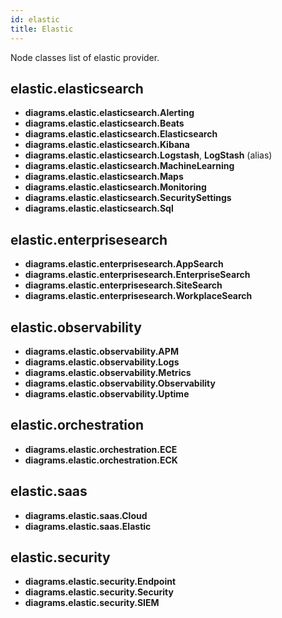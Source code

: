 ```yaml
---
id: elastic
title: Elastic
---
```


Node classes list of elastic provider.

## elastic.elasticsearch

- **diagrams.elastic.elasticsearch.Alerting**
- **diagrams.elastic.elasticsearch.Beats**
- **diagrams.elastic.elasticsearch.Elasticsearch**
- **diagrams.elastic.elasticsearch.Kibana**
- **diagrams.elastic.elasticsearch.Logstash**, **LogStash** (alias)
- **diagrams.elastic.elasticsearch.MachineLearning**
- **diagrams.elastic.elasticsearch.Maps**
- **diagrams.elastic.elasticsearch.Monitoring**
- **diagrams.elastic.elasticsearch.SecuritySettings**
- **diagrams.elastic.elasticsearch.Sql**

## elastic.enterprisesearch

- **diagrams.elastic.enterprisesearch.AppSearch**
- **diagrams.elastic.enterprisesearch.EnterpriseSearch**
- **diagrams.elastic.enterprisesearch.SiteSearch**
- **diagrams.elastic.enterprisesearch.WorkplaceSearch**

## elastic.observability

- **diagrams.elastic.observability.APM**
- **diagrams.elastic.observability.Logs**
- **diagrams.elastic.observability.Metrics**
- **diagrams.elastic.observability.Observability**
- **diagrams.elastic.observability.Uptime**

## elastic.orchestration

- **diagrams.elastic.orchestration.ECE**
- **diagrams.elastic.orchestration.ECK**

## elastic.saas

- **diagrams.elastic.saas.Cloud**
- **diagrams.elastic.saas.Elastic**

## elastic.security

- **diagrams.elastic.security.Endpoint**
- **diagrams.elastic.security.Security**
- **diagrams.elastic.security.SIEM**
